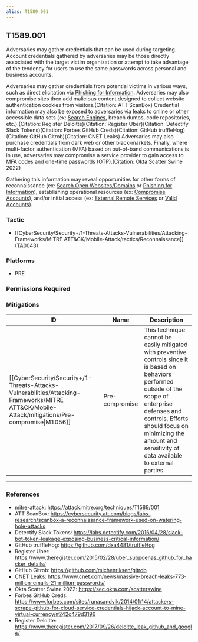 ```yaml
---
alias: T1589.001
---
```


## T1589.001

Adversaries may gather credentials that can be used during targeting. Account credentials gathered by adversaries may be those directly associated with the target victim organization or attempt to take advantage of the tendency for users to use the same passwords across personal and business accounts.

Adversaries may gather credentials from potential victims in various ways, such as direct elicitation via [Phishing for Information](https://attack.mitre.org/techniques/T1598). Adversaries may also compromise sites then add malicious content designed to collect website authentication cookies from visitors.(Citation: ATT ScanBox) Credential information may also be exposed to adversaries via leaks to online or other accessible data sets (ex: [Search Engines](https://attack.mitre.org/techniques/T1593/002), breach dumps, code repositories, etc.).(Citation: Register Deloitte)(Citation: Register Uber)(Citation: Detectify Slack Tokens)(Citation: Forbes GitHub Creds)(Citation: GitHub truffleHog)(Citation: GitHub Gitrob)(Citation: CNET Leaks) Adversaries may also purchase credentials from dark web or other black-markets. Finally, where multi-factor authentication (MFA) based on out-of-band communications is in use, adversaries may compromise a service provider to gain access to MFA codes and one-time passwords (OTP).(Citation: Okta Scatter Swine 2022)

Gathering this information may reveal opportunities for other forms of reconnaissance (ex: [Search Open Websites/Domains](https://attack.mitre.org/techniques/T1593) or [Phishing for Information](https://attack.mitre.org/techniques/T1598)), establishing operational resources (ex: [Compromise Accounts](https://attack.mitre.org/techniques/T1586)), and/or initial access (ex: [External Remote Services](https://attack.mitre.org/techniques/T1133) or [Valid Accounts](https://attack.mitre.org/techniques/T1078)). 


### Tactic
- [[CyberSecurity/Security+/1-Threats-Attacks-Vulnerabilities/Attacking-Frameworks/MITRE ATT&CK/Mobile-Attack/tactics/Reconnaissance]] (TA0043)

### Platforms
- PRE

### Permissions Required

### Mitigations

| ID | Name | Description |
| --- | --- | --- |
| [[CyberSecurity/Security+/1-Threats-Attacks-Vulnerabilities/Attacking-Frameworks/MITRE ATT&CK/Mobile-Attack/mitigations/Pre-compromise\|M1056]] | Pre-compromise | This technique cannot be easily mitigated with preventive controls since it is based on behaviors performed outside of the scope of enterprise defenses and controls. Efforts should focus on minimizing the amount and sensitivity of data available to external parties. |


---
### References

- mitre-attack: https://attack.mitre.org/techniques/T1589/001
- ATT ScanBox: https://cybersecurity.att.com/blogs/labs-research/scanbox-a-reconnaissance-framework-used-on-watering-hole-attacks
- Detectify Slack Tokens: https://labs.detectify.com/2016/04/28/slack-bot-token-leakage-exposing-business-critical-information/
- GitHub truffleHog: https://github.com/dxa4481/truffleHog
- Register Uber: https://www.theregister.com/2015/02/28/uber_subpoenas_github_for_hacker_details/
- GitHub Gitrob: https://github.com/michenriksen/gitrob
- CNET Leaks: https://www.cnet.com/news/massive-breach-leaks-773-million-emails-21-million-passwords/
- Okta Scatter Swine 2022: https://sec.okta.com/scatterswine
- Forbes GitHub Creds: https://www.forbes.com/sites/runasandvik/2014/01/14/attackers-scrape-github-for-cloud-service-credentials-hijack-account-to-mine-virtual-currency/#242c479d3196
- Register Deloitte: https://www.theregister.com/2017/09/26/deloitte_leak_github_and_google/
